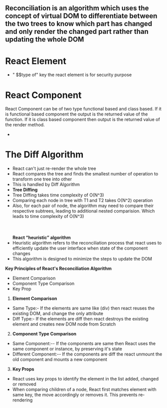 <div class="mainDiv">
<h2> 
Reconciliation is an algorithm which uses the concept of virtual DOM to differentiate between the two trees to know which part has changed and only render the changed part rather than updating the whole DOM
</h2>

<h1>React Element</h1>
<ul>
<li>" $$type of" key the react element is for security purpose</li>
</ul>

<h1>React Component</h1>
<p>React Component can be of two type functional based and class based. If it is functional based component the output is the returned value of the function. If it is class based component then output is the returned value of the render method.
</p>

<ul>
<li>
</li>
</ul>

<h1>The Diff Algorithm</h1>
<ul>
<li>React can't just re-render the whole tree</li>
<li>React compares the tree and finds the smallest number of operation to transform one tree into other</li>
<li>This is handled by Diff Algorithm</li>
<li><b>Tree Diffing</b></li>
<li>Tree Diffing takes time complexity of O(N^3)</li>
<li>Comparing each node in tree with T1 and T2 takes O(N^2) operation</li>
<li>Also, for each pair of node, the algorithm may need to compare their respective subtrees, leading to additional nested comparision. Which leads to time complexity of O(N^3) </li>
<br/>
<br/>
<br/>
<b>React “heuristic” algorithm</b>
<li>Heuristic algorithm refers to the reconciliation process that react uses to efficiently update the user interface when state of the component changes</li>
<li>This algorithm is designed to minimize the steps to update the DOM</li>
</ul>

<b>Key Principles of React's Reconciliation Algorithm</b>
<ul>
<li>Element Comparison</li>
<li>Component Type Comparison</li>
<li>Key Prop</li>
</ul>

1. <b>Element Comparison</b>
<ul>
<li>Same Type:- If the elements are same like (div) then react reuses the existing DOM, and change the only attribute</li>
<li>Diff Type:- If the elements are diff then react destroys the existing element and creates new DOM node from Scratch</li>
</ul>

2. <b>Component Type Comparison</b>
<ul>
<li>Same Component:-- If the components are same then React uses the same component or instance, by preserving it's state</li>
<li>Different Component:-- If the components are diff the react unmount the old component and mounts a new component </li>
</ul>

3. <b>Key Props</b>
<ul>
<li>React uses key props to identify the element in the list added, changed or removed</li>
<li>When comparing children of a node, React first matches element with same key, the move accordingly or removes it. This prevents re-rendering</li>
</ul>

</div>
